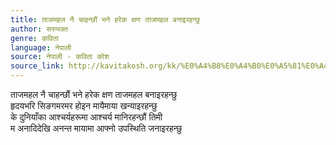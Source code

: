 ```yaml
---
title: ताजमहल नै चाहन्छौं भने हरेक क्षण ताजमहल बनाइरहन्छु
author: सरुभक्त
genre: कविता
language: नेपाली
source: नेपाली - कविता कोश
source_link: http://kavitakosh.org/kk/%E0%A4%B8%E0%A4%B0%E0%A5%81%E0%A4%AD%E0%A4%95%E0%A5%8D%E0%A4%A4
---
```


ताजमहल नै चाहन्छौं भने हरेक क्षण ताजमहल बनाइरहन्छु  
हृदयभरि सिङगमरमर होइन मायैमाया खन्याइरहन्छु  
के दुनियाँका आश्चर्यहरूमा आश्चर्य मानिरहन्छौं तिमी  
म अनादिदेखि अनन्त मायामा आफ्नो उपस्थिति जनाइरहन्छु
